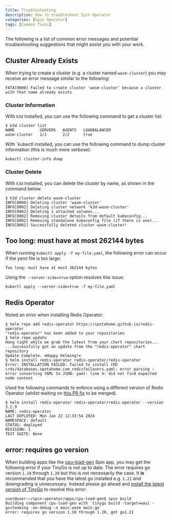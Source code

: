 ```yaml
---
title: Troubleshooting
description: How to troubleshoot Spin Operator
categories: [Spin Operator]
tags: [Common Tasks]
---
```


The following is a list of common error messages and potential troubleshooting suggestions that might assist you with your work.

## Cluster Already Exists

When trying to create a cluster (e.g. a cluster named `wasm-cluster`) you may receive an error message similar to the following:

```console
FATA[0000] Failed to create cluster 'wasm-cluster' because a cluster with that name already exists
```

### Cluster Information

With `k3d` installed, you can use the following command to get a cluster list:

```console
$ k3d cluster list
NAME           SERVERS   AGENTS   LOADBALANCER
wasm-cluster   1/1       2/2      true
```

With `kubectl installed, you can use the following command to dump cluster information (this is much more verbose):

```console
kubectl cluster-info dump
```

### Cluster Delete

With `k3d` installed, you can delete the cluster by name, as shown in the command below:

```console
$ k3d cluster delete wasm-cluster
INFO[0000] Deleting cluster 'wasm-cluster'
INFO[0002] Deleting cluster network 'k3d-wasm-cluster'
INFO[0002] Deleting 1 attached volumes...
INFO[0002] Removing cluster details from default kubeconfig...
INFO[0002] Removing standalone kubeconfig file (if there is one)...
INFO[0002] Successfully deleted cluster wasm-cluster!
```

## Too long: must have at most 262144 bytes

When running `kubectl apply -f my-file.yaml`, the following error can occur if the yaml file is too large:

```console
Too long: must have at most 262144 bytes
```

Using the `--server-side=true` option resolves this issue:

```console
kubectl apply --server-side=true -f my-file.yaml
```

## Redis Operator

Noted an error when installing Redis Operator:

```console
$ helm repo add redis-operator https://spotahome.github.io/redis-operator
"redis-operator" has been added to your repositories
$ helm repo update
Hang tight while we grab the latest from your chart repositories...
...Successfully got an update from the "redis-operator" chart repository
Update Complete. ⎈Happy Helming!⎈
$ helm install redis-operator redis-operator/redis-operator
Error: INSTALLATION FAILED: failed to install CRD crds/databases.spotahome.com_redisfailovers.yaml: error parsing : error converting YAML to JSON: yaml: line 4: did not find expected node content
```

Used the following commands to enforce using a different version of Redis Operator (whilst waiting on [this PR fix](https://github.com/spotahome/redis-operator/pull/685) to be merged).

```console
$ helm install redis-operator redis-operator/redis-operator --version 3.2.9
NAME: redis-operator
LAST DEPLOYED: Mon Jan 22 12:33:54 2024
NAMESPACE: default
STATUS: deployed
REVISION: 1
TEST SUITE: None
```

## error: requires go version

When building apps like the [cpu-load-gen](../../apps/cpu-load-gen/) Spin app, you may get the following error if your TinyGo is not up to date. The error requires go version `1.18` through `1.20` but this is not necessarily the case. It **is** recommended that you have the latest go installed e.g. `1.21` and downgrading is unnecessary. Instead please go ahead and [install the latest version of TinyGo](./prerequisites.md#tinygo) to resolve this error:

```console
user@user:~/spin-operator/apps/cpu-load-gen$ spin build
Building component cpu-load-gen with `tinygo build -target=wasi -gc=leaking -no-debug -o main.wasm main.go`
error: requires go version 1.18 through 1.20, got go1.21
```



